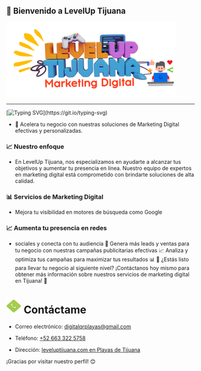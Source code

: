 ## 👋 Bienvenido a LevelUp Tijuana
![LevelUpTijuana.com Marketing](leveluptijuana.png)
__________________

[![Typing SVG](https://readme-typing-svg.demolab.com?font=Fira+Code&size=34&pause=1000&color=2397F7&width=435&lines=REDES+SOCIALES+;MARKETING+DIGITAL+;APARECER+EN+GOOGLE+;INSTAGRAM+;FACEBOOK+;WHATSAPP;TWITTER;TIKTOK;Y+M%C3%81S.)](https://git.io/typing-svg)
- 🚀 Acelera tu negocio con nuestras soluciones de Marketing Digital efectivas y personalizadas.
### 📈 Nuestro enfoque
- En LevelUp Tijuana, nos especializamos en ayudarte a alcanzar tus objetivos y aumentar tu presencia en línea. Nuestro equipo de expertos en marketing digital está comprometido con brindarte soluciones de alta calidad.
### 📊 Servicios de Marketing Digital
- Mejora tu visibilidad en motores de búsqueda como Google
### 📈 Aumenta tu presencia en redes
- sociales y conecta con tu audiencia 📱
Genera más leads y ventas para tu negocio con nuestras campañas publicitarias efectivas 📈
Analiza y optimiza tus campañas para maximizar tus resultados 📊
🤝 ¿Estás listo para llevar tu negocio al siguiente nivel?
¡Contáctanos hoy mismo para obtener más información sobre nuestros servicios de marketing digital en Tijuana! 📲
# <img src="dial-svgrepo-com.svg" alt="Contacto Correo electrónico Level up Tijuana" width="40" /> Contáctame
- Correo electrónico: [digitalqrplayas@gmail.com](mailto:digitalqrplayas@gmail.com)

- Teléfono: [+52 663 322 5758](tel:+526633225758)
- Dirección: [leveluptijuana.com en Playas de Tijuana](https://leveluptijuana.com/)

¡Gracias por visitar nuestro perfil! 😊
